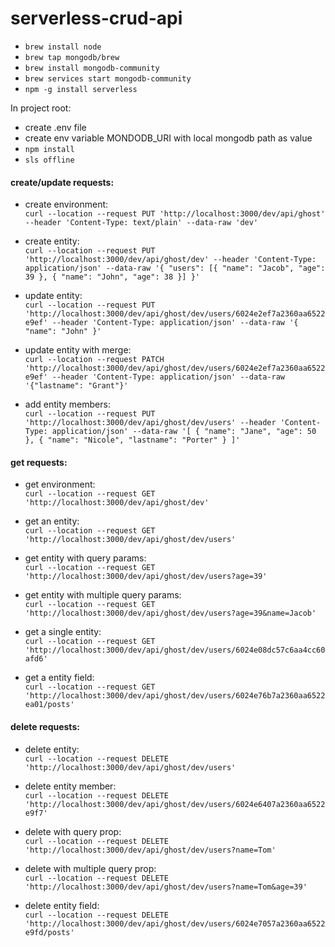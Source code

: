 # serverless-crud-api

- `brew install node`
- `brew tap mongodb/brew`
- `brew install mongodb-community`
- `brew services start mongodb-community`
- `npm -g install serverless`


In project root:

- create .env file
- create env variable MONDODB_URI with local mongodb path as value
- `npm install`
- `sls offline`

#### create/update requests:

- create environment:  
`curl --location --request PUT 'http://localhost:3000/dev/api/ghost' --header 'Content-Type: text/plain' --data-raw 'dev'`

- create entity:  
`curl --location --request PUT 'http://localhost:3000/dev/api/ghost/dev' --header 'Content-Type: application/json' --data-raw '{
    "users": [{
      "name": "Jacob",
      "age": 39
  }, {
      "name": "John",
      "age": 38
  }]
}'`

- update entity:  
`curl --location --request PUT 'http://localhost:3000/dev/api/ghost/dev/users/6024e2ef7a2360aa6522e9ef' --header 'Content-Type: application/json' --data-raw '{
    "name": "John"
}'`


- update entity with merge:  
`curl --location --request PATCH 'http://localhost:3000/dev/api/ghost/dev/users/6024e2ef7a2360aa6522e9ef' --header 'Content-Type: application/json' --data-raw '{"lastname": "Grant"}'`

- add entity members:  
`curl --location --request PUT 'http://localhost:3000/dev/api/ghost/dev/users' --header 'Content-Type: application/json' --data-raw '[
    {
        "name": "Jane",
        "age": 50
    },
    {
        "name": "Nicole",
        "lastname": "Porter"
    }
]'`


#### get requests:

- get environment:  
`curl --location --request GET 'http://localhost:3000/dev/api/ghost/dev'`

- get an entity:  
`curl --location --request GET 'http://localhost:3000/dev/api/ghost/dev/users'`

- get entity with query params:  
`curl --location --request GET 'http://localhost:3000/dev/api/ghost/dev/users?age=39'`

- get entity with multiple query params:  
`curl --location --request GET 'http://localhost:3000/dev/api/ghost/dev/users?age=39&name=Jacob'`

- get a single entity:  
`curl --location --request GET 'http://localhost:3000/dev/api/ghost/dev/users/6024e08dc57c6aa4cc60afd6'`

- get a entity field:  
`curl --location --request GET 'http://localhost:3000/dev/api/ghost/dev/users/6024e76b7a2360aa6522ea01/posts'`


#### delete requests:

- delete entity:  
`curl --location --request DELETE 'http://localhost:3000/dev/api/ghost/dev/users'`

- delete entity member:  
`curl --location --request DELETE 'http://localhost:3000/dev/api/ghost/dev/users/6024e6407a2360aa6522e9f7'`

- delete with query prop:  
`curl --location --request DELETE 'http://localhost:3000/dev/api/ghost/dev/users?name=Tom'`

- delete with multiple query prop:  
`curl --location --request DELETE 'http://localhost:3000/dev/api/ghost/dev/users?name=Tom&age=39'`

- delete entity field:  
`curl --location --request DELETE 'http://localhost:3000/dev/api/ghost/dev/users/6024e7057a2360aa6522e9fd/posts'`
